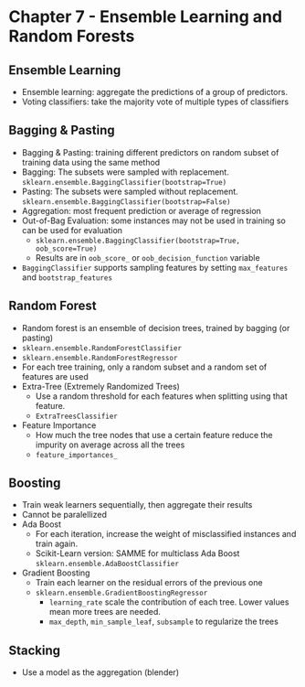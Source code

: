 # Chapter 7 - Ensemble Learning and Random Forests

## Ensemble Learning
- Ensemble learning: aggregate the predictions of a group of predictors.
- Voting classifiers: take the majority vote of multiple types of classifiers

## Bagging & Pasting
- Bagging & Pasting: training different predictors on random subset of training data using the same method
- Bagging: The subsets were sampled with replacement. `sklearn.ensemble.BaggingClassifier(bootstrap=True)`
- Pasting: The subsets were sampled without replacement. `sklearn.ensemble.BaggingClassifier(bootstrap=False)`
- Aggregation: most frequent prediction or average of regression
- Out-of-Bag Evaluation: some instances may not be used in training so can be used for evaluation
    - `sklearn.ensemble.BaggingClassifier(bootstrap=True, oob_score=True)`
    - Results are in `oob_score_` or `oob_decision_function` variable
- `BaggingClassifier` supports sampling features by setting `max_features` and `bootstrap_features`

## Random Forest
- Random forest is an ensemble of decision trees, trained by bagging (or pasting)
- `sklearn.ensemble.RandomForestClassifier`
- `sklearn.ensemble.RandomForestRegressor`
- For each tree training, only a random subset and a random set of features are used
- Extra-Tree (Extremely Randomized Trees)
    - Use a random threshold for each features when splitting using that feature.
    - `ExtraTreesClassifier`
- Feature Importance
    - How much the tree nodes that use a certain feature reduce the impurity on average across all the trees
    - `feature_importances_`

## Boosting
- Train weak learners sequentially, then aggregate their results
- Cannot be paralellized
- Ada Boost
    - For each iteration, increase the weight of misclassified instances and train again.
    - Scikit-Learn version: SAMME for multiclass Ada Boost `sklearn.ensemble.AdaBoostClassifier`
- Gradient Boosting
    - Train each learner on the residual errors of the previous one
    - `sklearn.ensemble.GradientBoostingRegressor`
        - `learning_rate` scale the contribution of each tree. Lower values mean more trees are needed.
        - `max_depth`, `min_sample_leaf`, `subsample` to regularize the trees

## Stacking
- Use a model as the aggregation (blender)
